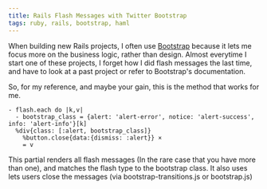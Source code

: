 ```yaml
---
title: Rails Flash Messages with Twitter Bootstrap
tags: ruby, rails, bootstrap, haml
---
```


When building new Rails projects, I often use [Bootstrap](//twitter.github.com/bootstrap) because it lets me focus more on the business logic, rather than design. Almost everytime I start one of these projects, I forget how I did flash messages the last time, and have to look at a past project or refer to Bootstrap's documentation.

So, for my reference, and maybe your gain, this is the method that works for me.

    - flash.each do |k,v|
      - bootstrap_class = {alert: 'alert-error', notice: 'alert-success', info: 'alert-info'}[k]
      %div{class: [:alert, bootstrap_class]}
        %button.close{data:{dismiss: :alert}} ×
        = v

This partial renders all flash messages (In the rare case that you have more than one), and matches the flash type to the bootstrap class. It also uses lets users close the messages (via bootstrap-transitions.js or bootstrap.js)